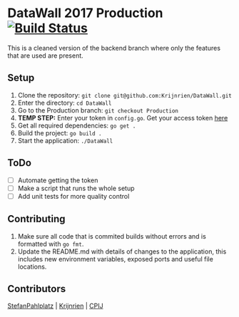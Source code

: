 # DataWall 2017 Production [![Build Status](https://travis-ci.org/Krijnrien/DataWall.svg?branch=Production)](https://travis-ci.org/Krijnrien/DataWall)

This is a cleaned version of the backend branch where only the features that are used are present.

## Setup

1. Clone the repository: `git clone git@github.com:Krijnrien/DataWall.git`
1. Enter the directory: `cd DataWall`
1. Go to the Production branch: `git checkout Production`
1. **TEMP STEP:** Enter your token in `config.go`. Get your access token [here](https://api.fhict.nl/documentation/ShowToken)
1. Get all required dependencies: `go get .`
1. Build the project: `go build .`
1. Start the application: `./DataWall`

## ToDo

- [ ] Automate getting the token
- [ ] Make a script that runs the whole setup
- [ ] Add unit tests for more quality control

## Contributing

1. Make sure all code that is commited builds without errors and is formatted with `go fmt`.
1. Update the README.md with details of changes to the application, this includes new environment variables, exposed ports and useful file locations.

## Contributors

[StefanPahlplatz](https://github.com/StefanPahlplatz) | [Krijnrien](https://github.com/Krijnrien) | [CPIJ](https://github.com/CPIJ)
